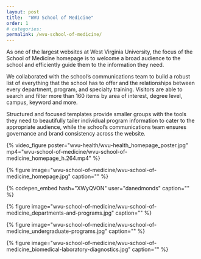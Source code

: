 ```yaml
---
layout: post
title:  "WVU School of Medicine"
order: 1
# categories: 
permalink: /wvu-school-of-medicine/
---
```


As one of the largest websites at West Virginia University, the focus of the School of Medicine homepage is to welcome a broad audience to the school and efficiently guide them to the information they need.

We collaborated with the school’s communications team to build a robust list of everything that the school has to offer and the relationships between every department, program, and specialty training. Visitors are able to search and filter more than 160 items by area of interest, degree level, campus, keyword and more.

Structured and focused templates provide smaller groups with the tools they need to beautifully tailer individual program information to cater to the appropriate audience, while the school’s communications team ensures governance and brand consistency across the website.

{% video_figure poster="wvu-health/wvu-health_homepage_poster.jpg" mp4="wvu-school-of-medicine/wvu-school-of-medicine_homepage_h.264.mp4" %}

{% figure image="wvu-school-of-medicine/wvu-school-of-medicine_homepage.jpg" caption="" %}

{% codepen_embed hash="XWyQVON" user="danedmonds" caption="" %}

{% figure image="wvu-school-of-medicine/wvu-school-of-medicine_departments-and-programs.jpg" caption="" %}

{% figure image="wvu-school-of-medicine/wvu-school-of-medicine_undergraduate-programs.jpg" caption="" %}

{% figure image="wvu-school-of-medicine/wvu-school-of-medicine_biomedical-laboratory-diagnostics.jpg" caption="" %}
